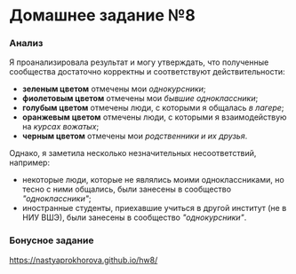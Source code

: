 # Домашнее задание №8
### Анализ
Я проанализировала результат и могу утверждать, что полученные сообщества достаточно корректны и соответствуют действительности:
+ **зеленым цветом** отмечены мои *однокурсники*;
+ **фиолетовым цветом** отмечены мои *бывшие одноклассники*;
+ **голубым цветом** отмечены люди, с которыми я общалась *в лагере*;
+ **оранжевым цветом** отмечены люди, с которыми я взаимодействую на *курсах вожатых*; 
+ **черным цветом** отмечены мои *родственники и их друзья*.

Однако, я заметила несколько незначительных несоответствий, например:
+ некоторые люди, которые не являлись моими одноклассниками, но тесно с ними общались, были занесены в сообщество *"одноклассники"*;
+ иностранные студенты, приехавшие учиться в другой институт (не в НИУ ВШЭ), были занесены в сообщество *"однокурсники"*.

### Бонусное задание
https://nastyaprokhorova.github.io/hw8/
